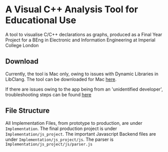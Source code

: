 # A Visual C++ Analysis Tool for Educational Use

A tool to visualise C/C++ declarations as graphs, produced as a Final Year Project for a BEng in Electronic and Information Engineering at Imperial College London

## Download

Currently, the tool is Mac only, owing to issues with Dynamic Libraries in LibClang. The tool can be downloaded for Mac [here](http://bit.ly/2u27kj1). 

If there are issues owing to the app being from an 'unidentified developer', troubleshooting steps can be found [here](https://support.apple.com/kb/ph18657?locale=en_US)

## File Structure

All Implementation Files, from prototype to production, are under `Implementation`. The final production project is under `Implementation/js_project`. The important Javascript Backend files are under `Implementation/js_project/js`. The parser is `Implementation/js_project/js/parser.js`
